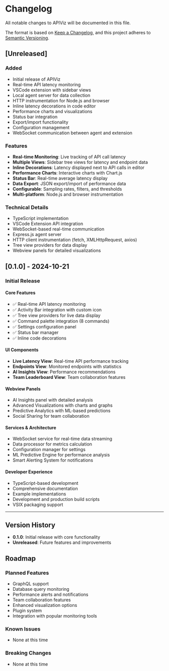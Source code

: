 # Changelog

All notable changes to APIViz will be documented in this file.

The format is based on [Keep a Changelog](https://keepachangelog.com/en/1.0.0/),
and this project adheres to [Semantic Versioning](https://semver.org/spec/v2.0.0.html).

## [Unreleased]

### Added
- Initial release of APIViz
- Real-time API latency monitoring
- VSCode extension with sidebar views
- Local agent server for data collection
- HTTP instrumentation for Node.js and browser
- Inline latency decorations in code editor
- Performance charts and visualizations
- Status bar integration
- Export/import functionality
- Configuration management
- WebSocket communication between agent and extension

### Features
- **Real-time Monitoring**: Live tracking of API call latency
- **Multiple Views**: Sidebar tree views for latency and endpoint data
- **Inline Decorations**: Latency displayed next to API calls in editor
- **Performance Charts**: Interactive charts with Chart.js
- **Status Bar**: Real-time average latency display
- **Data Export**: JSON export/import of performance data
- **Configurable**: Sampling rates, filters, and thresholds
- **Multi-platform**: Node.js and browser instrumentation

### Technical Details
- TypeScript implementation
- VSCode Extension API integration
- WebSocket-based real-time communication
- Express.js agent server
- HTTP client instrumentation (fetch, XMLHttpRequest, axios)
- Tree view providers for data display
- Webview panels for detailed visualizations

## [0.1.0] - 2024-10-21

### Initial Release

#### Core Features
- ✅ Real-time API latency monitoring
- ✅ Activity Bar integration with custom icon
- ✅ Tree view providers for live data display
- ✅ Command palette integration (8 commands)
- ✅ Settings configuration panel
- ✅ Status bar manager
- ✅ Inline code decorations

#### UI Components
- **Live Latency View**: Real-time API performance tracking
- **Endpoints View**: Monitored endpoints with statistics
- **AI Insights View**: Performance recommendations
- **Team Leaderboard View**: Team collaboration features

#### Webview Panels
- AI Insights panel with detailed analysis
- Advanced Visualizations with charts and graphs
- Predictive Analytics with ML-based predictions
- Social Sharing for team collaboration

#### Services & Architecture
- WebSocket service for real-time data streaming
- Data processor for metrics calculation
- Configuration manager for settings
- ML Predictive Engine for performance analysis
- Smart Alerting System for notifications

#### Developer Experience
- TypeScript-based development
- Comprehensive documentation
- Example implementations
- Development and production build scripts
- VSIX packaging support

---

## Version History

- **0.1.0**: Initial release with core functionality
- **Unreleased**: Future features and improvements

## Roadmap

### Planned Features
- GraphQL support
- Database query monitoring
- Performance alerts and notifications
- Team collaboration features
- Enhanced visualization options
- Plugin system
- Integration with popular monitoring tools

### Known Issues
- None at this time

### Breaking Changes
- None at this time
